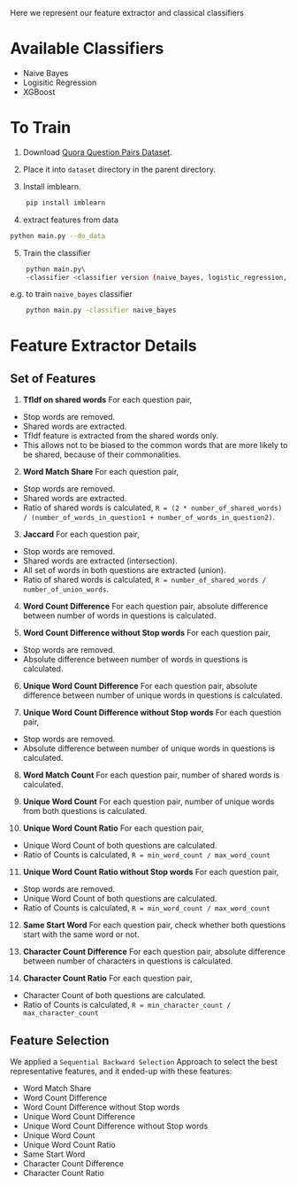 Here we represent our feature extractor and classical classifiers

# Available Classifiers
- Naive Bayes
- Logisitic Regression
- XGBoost

# To Train 

1. Download [Quora Question Pairs Dataset](https://www.kaggle.com/c/quora-question-pairs/data?select=train.csv.zip).
2. Place it into `dataset` directory in the parent directory.

3. Install imblearn.
```bash
    pip install imblearn
```
4. extract features from data
```bash
python main.py --do_data
```
5. Train the classifier
```bash
    python main.py\ 
    -classifier <classifier version (naive_bayes, logistic_regression, xgboost)>
```

e.g. to train `naive_bayes` classifier
```bash
    python main.py -classifier naive_bayes
```

# Feature Extractor Details
## Set of Features
1. **TfIdf on shared words**
For each question pair,
- Stop words are removed.
- Shared words are extracted.
- TfIdf feature is extracted from the shared words only.
- This allows not to be biased to the common words that are more likely to be shared, because of their commonalities.

2. **Word Match Share**
For each question pair,
- Stop words are removed.
- Shared words are extracted.
- Ratio of shared words is calculated, `R = (2 * number_of_shared_words) / (number_of_words_in_question1 + number_of_words_in_question2)`.

3. **Jaccard**
For each question pair,
- Stop words are removed.
- Shared words are extracted (intersection).
- All set of words in both questions are extracted (union).
- Ratio of shared words is calculated, `R = number_of_shared_words / number_of_union_words`.

4. **Word Count Difference**
For each question pair, absolute difference between number of words in questions is calculated.

5. **Word Count Difference without Stop words**
For each question pair, 
- Stop words are removed.
- Absolute difference between number of words in questions is calculated.

6. **Unique Word Count Difference**
For each question pair, absolute difference between number of unique words in questions is calculated.

7. **Unique Word Count Difference without Stop words**
For each question pair, 
- Stop words are removed.
- Absolute difference between number of unique words in questions is calculated.

8. **Word Match Count**
For each question pair, number of shared words is calculated.

9. **Unique Word Count**
For each question pair, number of unique words from both questions is calculated.

<!-- 8. **Unique Word Count without Stop words**
For each question pair,
- Stop words are removed.
- Number of unique words from both questions is calculated. -->

10. **Unique Word Count Ratio**
For each question pair,
- Unique Word Count of both questions are calculated.
- Ratio of Counts is calculated, `R = min_word_count / max_word_count`

11. **Unique Word Count Ratio without Stop words**
For each question pair,
- Stop words are removed.
- Unique Word Count of both questions are calculated.
- Ratio of Counts is calculated, `R = min_word_count / max_word_count`

12. **Same Start Word**
For each question pair, check whether both questions start with the same word or not.

13. **Character Count Difference**
For each question pair, absolute difference between number of characters in questions is calculated.

14. **Character Count Ratio**
For each question pair,
- Character Count of both questions are calculated.
- Ratio of Counts is calculated, `R = min_character_count / max_character_count`


## Feature Selection
We applied a `Sequential Backward Selection` Approach to select the best representative features, and it ended-up with these features:
- Word Match Share
- Word Count Difference
- Word Count Difference without Stop words
- Unique Word Count Difference
- Unique Word Count Difference without Stop words
- Unique Word Count
- Unique Word Count Ratio
- Same Start Word
- Character Count Difference
- Character Count Ratio

